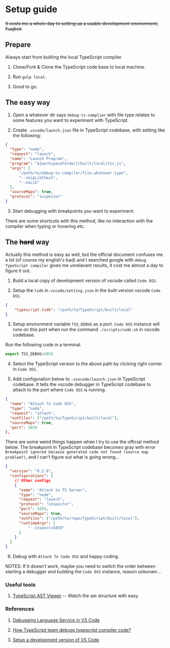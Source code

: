 # Setup guide

~~It costs me a whole day to setting up a usable development environment, Fuajbck~~

## Prepare

Always start from builting the local TypeScript compiler.

1. Clone/Fork & Clone the TypeScript code base to local machine.

2. Run `gulp local`.

3. Good to go.

## The easy way

1. Open a whatever dir says `debug-ts-complier` with file type relates to some features you want to experiment with TypeScript.

2. Create `.vscode/launch.json` file in TypeScript codebase, with setting like the following:

```json
{
  "type": "node",
  "request": "launch",
  "name": "Launch Program",
  "program": "${workspaceFolder}/built/local/tsc.js",
  "args": [
      "/path/to/debug-ts-compiler/file.whatever.type",
      "--skipLibCheck",
      "--noLib"
  ],
  "sourceMaps": true,
  "protocol": "inspector"
}
```

3. Start debugging with breakpoints you want to experiment.

There are some shortcuts with this method, like no interaction with the compiler when typing or hovering etc.

## The ~~hard~~ way

Actually this method is easy as well, but the official document confuses me a lot (of course my english's bad) and I searched google with `debug TypeScript compiler` gives me unrelavant results, it cost me almost a day to figure it out.

1. Build a local copy of development version of vscode called `Code OSS`.

2. Setup the `tsdk` in`.vscode/setting.json` in the built version vscode `Code OSS`.

```json
{
    "typescript.tsdk": "/path/to/TypeScript/built/local"
}
```

3. Setup environment variable `TSS_DEBUG` as a port. `Code OSS` instance will runs on this port when run the command `./scripts/code.sh` in vscode codebase.

Run the following code in a terminal.

```js
export TSS_DEBUG=5859
```

4. Select the TypeScript version to the above path by clicking right corner in `Code OSS`.

5. Add configuration below to `.vsocode/launch.json` in TypeScript codebase. It tells the vscode debugger in TypeScript codebase to attach to the port where `Code OSS` is running.

```json
{
  "name": "Attach To Code OSS",
  "type": "node",
  "request": "attach",
  "outFiles": ["/path/to/TypeScript/built/local"],
  "sourceMaps": true,
  "port": 5859
},
```

There are some weird things happen when I try to use the official method below. The breakpoint in TypeScript codebase becomes gray with error `Breakpoint ignored because generated code not found (source map problem?)`, and I can't figure out what is going wrong...

```json
{
  "version": "0.2.0",
  "configurations": [
    // Other configs
    {
      "name": "Attach to TS Server",
      "type": "node",
      "request": "launch",
      "protocol": "inspector",
      "port": 5859,
      "sourceMaps": true,
      "outFiles": ["/path/to/repo/TypeScript/built/local"],
      "runtimeArgs": [
          "--inspect=5859"
      ]
    }
  ]
}
```

6. Debug with `Attach To Code OSS` and happy coding.

NOTES: If it doesn't work, maybe you need to switch the order between starting a debugger and building the `Code OSS` instance, reason unkonwn...

### Useful tools

1. [TypeScript AST Viewer](https://ts-ast-viewer.com/) -- Watch the ast structure with easy.

### References

1. [Debugging Language Service in VS Code](https://github.com/Microsoft/TypeScript/wiki/Debugging-Language-Service-in-VS-Code)

2. [How TypeScript team debugs typescript compiler code?](https://github.com/Microsoft/TypeScript/issues/24943)

3. [Setup a development version of VS Code](https://github.com/Microsoft/vscode/wiki/How-to-Contribute)

